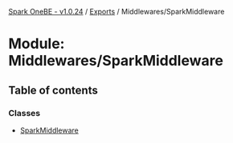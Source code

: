 [Spark OneBE - v1.0.24](../README.md) / [Exports](../modules.md) / Middlewares/SparkMiddleware

# Module: Middlewares/SparkMiddleware

## Table of contents

### Classes

- [SparkMiddleware](../classes/Middlewares_SparkMiddleware.SparkMiddleware.md)

